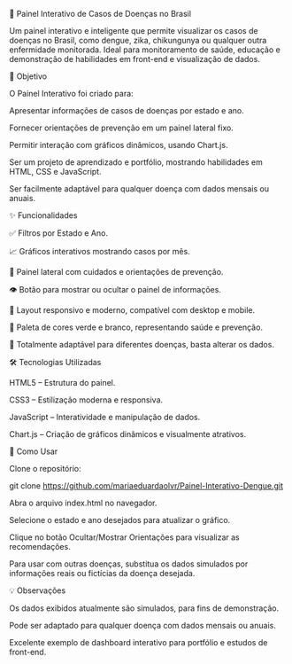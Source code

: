 🦠 Painel Interativo de Casos de Doenças no Brasil

Um painel interativo e inteligente que permite visualizar os casos de doenças no Brasil, como dengue, zika, chikungunya ou qualquer outra enfermidade monitorada. Ideal para monitoramento de saúde, educação e demonstração de habilidades em front-end e visualização de dados.

🎯 Objetivo

O Painel Interativo foi criado para:

Apresentar informações de casos de doenças por estado e ano.

Fornecer orientações de prevenção em um painel lateral fixo.

Permitir interação com gráficos dinâmicos, usando Chart.js.

Ser um projeto de aprendizado e portfólio, mostrando habilidades em HTML, CSS e JavaScript.

Ser facilmente adaptável para qualquer doença com dados mensais ou anuais.

✨ Funcionalidades

✅ Filtros por Estado e Ano.

📈 Gráficos interativos mostrando casos por mês.

📝 Painel lateral com cuidados e orientações de prevenção.

👁️ Botão para mostrar ou ocultar o painel de informações.

📱 Layout responsivo e moderno, compatível com desktop e mobile.

🎨 Paleta de cores verde e branco, representando saúde e prevenção.

🔧 Totalmente adaptável para diferentes doenças, basta alterar os dados.

🛠 Tecnologias Utilizadas

HTML5 – Estrutura do painel.

CSS3 – Estilização moderna e responsiva.

JavaScript – Interatividade e manipulação de dados.

Chart.js – Criação de gráficos dinâmicos e visualmente atrativos.

🚀 Como Usar

Clone o repositório:

git clone https://github.com/mariaeduardaolvr/Painel-Interativo-Dengue.git


Abra o arquivo index.html no navegador.

Selecione o estado e ano desejados para atualizar o gráfico.

Clique no botão Ocultar/Mostrar Orientações para visualizar as recomendações.

Para usar com outras doenças, substitua os dados simulados por informações reais ou fictícias da doença desejada.

💡 Observações

Os dados exibidos atualmente são simulados, para fins de demonstração.

Pode ser adaptado para qualquer doença com dados mensais ou anuais.

Excelente exemplo de dashboard interativo para portfólio e estudos de front-end.

